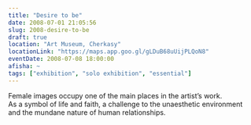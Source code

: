 ```yaml
---
title: "Desire to be"
date: 2008-07-01 21:05:56
slug: 2008-desire-to-be
draft: true
location: "Art Museum, Cherkasy"
locationLink: "https://maps.app.goo.gl/gLDuB68uUijPLQoN8"
eventDate: 2008-07-08 18:00:00
afisha: ~
tags: ["exhibition", "solo exhibition", "essential"]
---
```


Female images occupy one of the main places in the artist’s work.  
As a symbol of life and faith, a challenge to the unaesthetic environment and the mundane nature of human relationships.